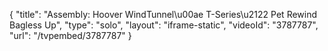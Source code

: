 {
    "title": "Assembly: Hoover WindTunnel\u00ae T-Series\u2122 Pet Rewind Bagless Up",
    "type": "solo",
    "layout": "iframe-static",
    "videoId": "3787787",
    "url": "\/tvpembed\/3787787"
}
